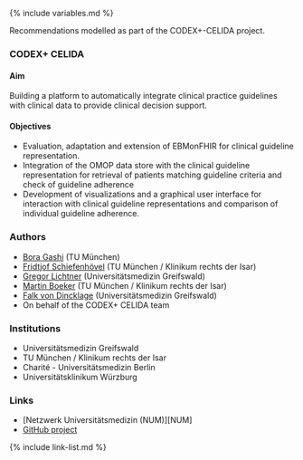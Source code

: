 {% include variables.md %}

Recommendations modelled as part of the CODEX+-CELIDA project.

### CODEX+ CELIDA

#### Aim
Building a platform to automatically integrate clinical practice guidelines with clinical data to provide clinical decision support.

#### Objectives

* Evaluation, adaptation and extension of EBMonFHIR for clinical guideline representation.
* Integration of the OMOP data store with the clinical guideline representation for retrieval of patients matching guideline criteria and check of guideline adherence
* Development of visualizations and a graphical user interface for interaction with clinical guideline representations and comparison of individual guideline adherence.

### Authors
* [Bora Gashi](https://github.com/boraga) (TU München)
* [Fridtjof Schiefenhövel](https://github.com/Beres-Berlin) (TU München / Klinikum rechts der Isar)
* [Gregor Lichtner](https://github.com/glichtner) (Universitätsmedizin Greifswald)
* [Martin Boeker](https://github.com/beakmachine) (TU München / Klinikum rechts der Isar)
* [Falk von Dincklage](https://github.com/fdinckla) (Universitätsmedizin Greifswald)
* On behalf of the CODEX+ CELIDA team

### Institutions
* Universitätsmedizin Greifswald
* TU München / Klinikum rechts der Isar
* Charité - Universitätsmedizin Berlin
* Universitätsklinikum Würzburg

### Links
* [Netzwerk Universitätsmedizin (NUM)][NUM]
* [GitHub project](https://github.com/CODEX-CELIDA)

{% include link-list.md %}
